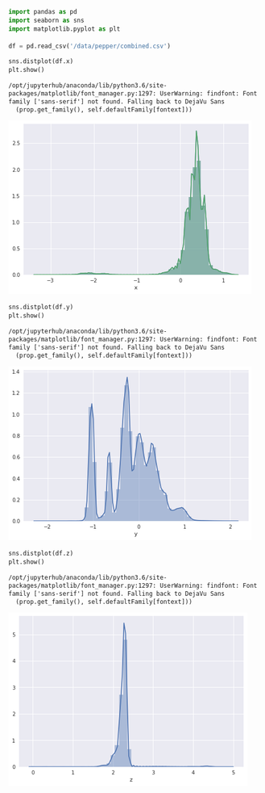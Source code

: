

```python
import pandas as pd
import seaborn as sns
import matplotlib.pyplot as plt

df = pd.read_csv('/data/pepper/combined.csv')
```


```python
sns.distplot(df.x)
plt.show()
```

    /opt/jupyterhub/anaconda/lib/python3.6/site-packages/matplotlib/font_manager.py:1297: UserWarning: findfont: Font family ['sans-serif'] not found. Falling back to DejaVu Sans
      (prop.get_family(), self.defaultFamily[fontext]))



![png](3output_1_1.png)



```python
sns.distplot(df.y)
plt.show()
```

    /opt/jupyterhub/anaconda/lib/python3.6/site-packages/matplotlib/font_manager.py:1297: UserWarning: findfont: Font family ['sans-serif'] not found. Falling back to DejaVu Sans
      (prop.get_family(), self.defaultFamily[fontext]))



![png](3output_2_1.png)



```python
sns.distplot(df.z)
plt.show()
```

    /opt/jupyterhub/anaconda/lib/python3.6/site-packages/matplotlib/font_manager.py:1297: UserWarning: findfont: Font family ['sans-serif'] not found. Falling back to DejaVu Sans
      (prop.get_family(), self.defaultFamily[fontext]))



![png](3output_3_1.png)



```python

```
